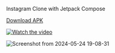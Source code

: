 Instagram Clone with Jetpack Compose

[Download APK](insta.apk)

[![Watch the video](https://img.youtube.com/vi/T7Uy5A1iolM/maxresdefault.jpg)](https://youtube.com/shorts/T7Uy5A1iolM?feature=share)


![Screenshot from 2024-05-24 19-08-31](https://github.com/mekicnikola/InstagramComposeClone/assets/102312978/ea2ea483-761a-4442-9b55-ddd7c77e1b9c)
